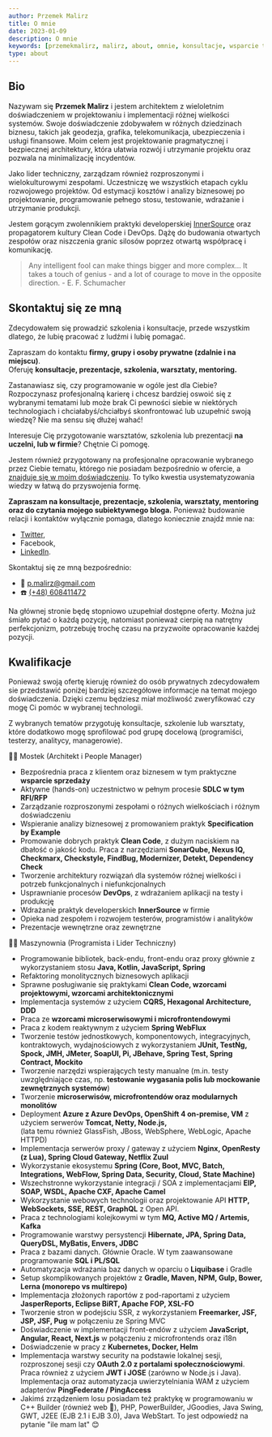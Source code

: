 ```yaml
---
author: Przemek Malirz
title: O mnie
date: 2023-01-09
description: O mnie
keywords: [przemekmalirz, malirz, about, omnie, konsultacje, wsparcie techniczne, architektura it, programowanie, warsztaty, szkolenia]
type: about
---
```


## Bio

Nazywam się **Przemek Malirz** i jestem architektem z wieloletnim doświadczeniem w projektowaniu i
implementacji różnej wielkości systemów. Swoje doświadczenie zdobywałem w różnych dziedzinach biznesu,
takich jak geodezja, grafika, telekomunikacja, ubezpieczenia i usługi finansowe.
Moim celem jest projektowanie pragmatycznej i bezpiecznej architektury, która ułatwia
rozwój i utrzymanie projektu oraz pozwala na minimalizację incydentów.

Jako lider techniczny, zarządzam również rozproszonymi i wielokulturowymi zespołami. 
Uczestniczę we wszystkich etapach cyklu rozwojowego projektów. Od estymacji kosztów i analizy biznesowej po 
projektowanie, programowanie pełnego stosu, testowanie, wdrażanie i utrzymanie produkcji.

Jestem gorącym zwolennikiem praktyki developerskiej [InnerSource](https://innersourcecommons.org/ "InnerSource") oraz 
propagatorem kultury Clean Code i DevOps.
Dążę do budowania otwartych zespołów oraz niszczenia granic silosów poprzez otwartą współpracę i komunikację.

> Any intelligent fool can make things bigger and more complex... It takes a touch of genius - and a lot of courage to
move in the opposite direction. - E. F. Schumacher

## Skontaktuj się ze mną

Zdecydowałem się prowadzić szkolenia i konsultacje, przede wszystkim dlatego, że lubię pracować z ludźmi i lubię 
pomagać.

Zapraszam do kontaktu **firmy, grupy i osoby prywatne (zdalnie i na miejscu)**.\
Oferuję **konsultacje, prezentacje, szkolenia, warsztaty, mentoring.**

Zastanawiasz się, czy programowanie w ogóle jest dla Ciebie? Rozpoczynasz profesjonalną karierę i chcesz bardziej 
oswoić się z wybranymi tematami lub może brak Ci pewności siebie w niektórych technologiach i chciałabyś/chciałbyś 
skonfrontować lub uzupełnić swoją wiedzę? Nie ma sensu się dłużej wahać!

Interesuje Cię przygotowanie warsztatów, szkolenia lub prezentacji **na uczelni, lub w firmie**? Chętnie Ci pomogę. 

Jestem również przygotowany na profesjonalne opracowanie wybranego przez Ciebie tematu, którego nie posiadam 
bezpośrednio w ofercie, a [znajduje się w moim doświadczeniu](). To tylko kwestia usystematyzowania wiedzy w łatwą do 
przyswojenia formę.

**Zapraszam na konsultacje, prezentacje, szkolenia, warsztaty, mentoring oraz do czytania mojego subiektywnego bloga.**
Ponieważ budowanie relacji i kontaktów wyłącznie pomaga, dlatego koniecznie znajdź mnie na: 
* [Twitter](https://twitter.com/pmalirz), 
* Facebook, 
* [LinkedIn](https://www.linkedin.com/in/przemyslawmalirz/). 

Skontaktuj się ze mną bezpośrednio:
* 📧 [p.malirz@gmail.com](mailto:p.malirz@gmail.com)
* ☎️ [(+48) 608411472](tel:+48608411472)

Na głównej stronie będę stopniowo uzupełniał dostępne oferty. Można już śmiało pytać o każdą pozycję, natomiast 
ponieważ cierpię na natrętny perfekcjonizm, potrzebuję trochę czasu na przyzwoite opracowanie każdej pozycji.

## Kwalifikacje

Ponieważ swoją ofertę kieruję również do osób prywatnych zdecydowałem sie przedstawić poniżej bardziej szczegółowe 
informacje na temat mojego doświadczenia. Dzięki czemu będziesz miał możliwość zweryfikować czy mogę Ci pomóc w 
wybranej technologii.

Z wybranych tematów przygotuję konsultacje, szkolenie lub warsztaty, które dodatkowo mogę sprofilować pod grupę 
docelową (programiści, testerzy, analitycy, managerowie). 

🧑‍✈️ Mostek (Architekt i People Manager)

* Bezpośrednia praca z klientem oraz biznesem w tym praktyczne **wsparcie sprzedaży**
* Aktywne (hands-on) uczestnictwo w pełnym procesie **SDLC w tym RFI/RFP**
* Zarządzanie rozproszonymi zespołami o różnych wielkościach i różnym doświadczeniu
* Wspieranie analizy biznesowej z promowaniem praktyk **Specification by Example**
* Promowanie dobrych praktyk **Clean Code**, z dużym naciskiem na dbałość o jakość kodu. Praca z narzędziami
  **SonarQube, Nexus IQ, Checkmarx, Checkstyle, FindBug, Modernizer, Detekt, Dependency Check**
* Tworzenie architektury rozwiązań dla systemów różnej wielkości i potrzeb funkcjonalnych i niefunkcjonalnych
* Usprawnianie procesów **DevOps**, z wdrażaniem aplikacji na testy i produkcję
* Wdrażanie praktyk developerskich **InnerSource** w firmie
* Opieka nad zespołem i rozwojem testerów, programistów i analityków
* Prezentacje wewnętrzne oraz zewnętrzne

‍👨‍🔧️ Maszynownia (Programista i Lider Techniczny)

* Programowanie bibliotek, back-endu, front-endu oraz proxy głównie z wykorzystaniem stosu **Java, Kotlin, JavaScript, 
  Spring**
* Refaktoring monolitycznych biznesowych aplikacji 
* Sprawne posługiwanie się praktykami **Clean Code, wzorcami projektowymi, wzorcami architektonicznymi**
* Implementacja systemów z użyciem **CQRS, Hexagonal Architecture, DDD**
* Praca ze **wzorcami microserwisowymi i microfrontendowymi**
* Praca z kodem reaktywnym z użyciem **Spring WebFlux**
* Tworzenie testów jednostkowych, komponentowych, integracyjnych, kontraktowych, wydajnościowych z wykorzystaniem 
  **JUnit, TestNg, Spock, JMH, JMeter, SoapUI, Pi, JBehave, Spring Test, Spring Contract, Mockito**
* Tworzenie narzędzi wspierających testy manualne (m.in. testy uwzględniające czas, np. **testowanie wygasania 
  polis lub mockowanie zewnętrznych systemów**)
* Tworzenie **microserwisów, microfrontendów oraz modularnych monolitów** 
* Deployment **Azure z Azure DevOps, OpenShift 4 on-premise, VM** z użyciem serwerów **Tomcat, Netty, Node.js,**  
  (lata temu również GlassFish, JBoss, WebSphere, WebLogic, Apache HTTPD)
* Implementacja serwerów proxy / gateway z użyciem **Nginx, OpenResty (z Lua), Spring Cloud Gateway, Netflix Zuul**
* Wykorzystanie ekosystemu **Spring (Core, Boot, MVC, Batch, Integrations, WebFlow, Spring Data, Security, Cloud, 
  State Machine)** 
* Wszechstronne wykorzystanie integracji / SOA z implementacjami **EIP, SOAP, WSDL, Apache CXF, Apache Camel**
* Wykorzystanie webowych technologii oraz projektowanie API **HTTP, WebSockets, SSE, REST, GraphQL** z Open API.
* Praca z technologiami kolejkowymi w tym **MQ, Active MQ / Artemis, Kafka**
* Programowanie warstwy persystencji **Hibernate, JPA, Spring Data, QueryDSL, MyBatis, Envers, JDBC**
* Praca z bazami danych. Głównie Oracle. W tym zaawansowane programowanie **SQL i PL/SQL**
* Automatyzacja wdrażania baz danych w oparciu o **Liquibase** i Gradle
* Setup skomplikowanych projektów z **Gradle, Maven, NPM, Gulp, Bower, Lerna (monorepo vs multirepo)**
* Implementacja złożonych raportów z pod-raportami z użyciem **JasperReports, Eclipse BiRT, Apache FOP, XSL-FO**
* Tworzenie stron w podejściu SSR, z wykorzystaniem **Freemarker, JSF, JSP, JSF, Pug** w połączeniu ze 
  Spring MVC
* Doświadczenie w implementacji front-endów z użyciem **JavaScript, Angular, React, Next.js** w połączeniu z 
  microfrontends oraz i18n
* Doświadczenie w pracy z **Kubernetes, Docker, Helm**
* Implementacja warstwy security na podstawie lokalnej sesji, rozproszonej sesji czy **OAuth 2.0 z portalami 
  społecznościowymi**. Praca również z użyciem **JWT i JOSE** (zarówno w Node.js i Java). Implementacja oraz 
  automatyzacja uwierzytelniania WAM z użyciem adapterów **PingFederate / PingAccess**
* Jakimś zrządzeniem losu posiadam też praktykę w programowaniu w C++ Builder (również web 🤯), PHP, PowerBuilder, 
  JGoodies, Java Swing, GWT, J2EE (EJB 2.1 i EJB 3.0), Java WebStart. To jest odpowiedź na pytanie "ile mam lat" 😊


